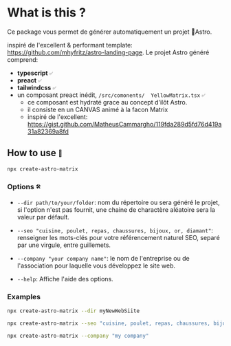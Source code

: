 # What is this ?

Ce package vous permet de générer automatiquement un projet &#128640;Astro.

inspiré de l'excellent & performant template: https://github.com/mhyfritz/astro-landing-page.
Le projet Astro généré comprend:
* **typescript** <sub><sup>&#9989;</sup></sub>
* **preact** <sub><sup>&#9989;</sup></sub>
* **tailwindcss** <sub><sup>&#9989;</sup></sub>
* un composant preact inédit, ```/src/comonents/  YellowMatrix.tsx``` <sub><sup>&#9989;</sup></sub>
  * ce composant est hydraté grace au concept   d'ilôt Astro.
  * il consiste en un CANVAS animé à la facon   Matrix
  * inspiré de l'excellent: https://gist.github.com/MatheusCammargho/119fda289d5fd76d419a31a82369a8fd

## How to use <sub><sup>&#128295;</sup></sub>

```bash
npx create-astro-matrix
```

### Options  <sub><sup>&#128736;</sup></sub>

* `--dir path/to/your/folder`: nom du répertoire ou sera généré le projet, si l'option n'est pas fournit, une chaine de charactère aléatoire sera la valeur par défault.

* `--seo "cuisine, poulet, repas, chaussures, bijoux, or, diamant"`: renseigner les mots-clés pour votre référencement naturel SEO, separé par une virgule, entre guillemets.

* `--company "your company name"`: le nom de l'entreprise ou de l'association pour laquelle vous développez le site web.

* `--help`: Affiche l'aide des options. 

### Examples

```bash
npx create-astro-matrix --dir myNewWebSiite
```

```bash
npx create-astro-matrix --seo "cuisine, poulet, repas, chaussures, bijoux, or, diamant"
```

```bash
npx create-astro-matrix --company "my company"
```
